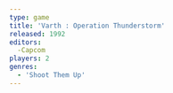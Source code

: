 ```yaml
---
type: game
title: 'Varth : Operation Thunderstorm'
released: 1992
editors: 
  -Capcom
players: 2
genres:
  - 'Shoot Them Up'
---
```

